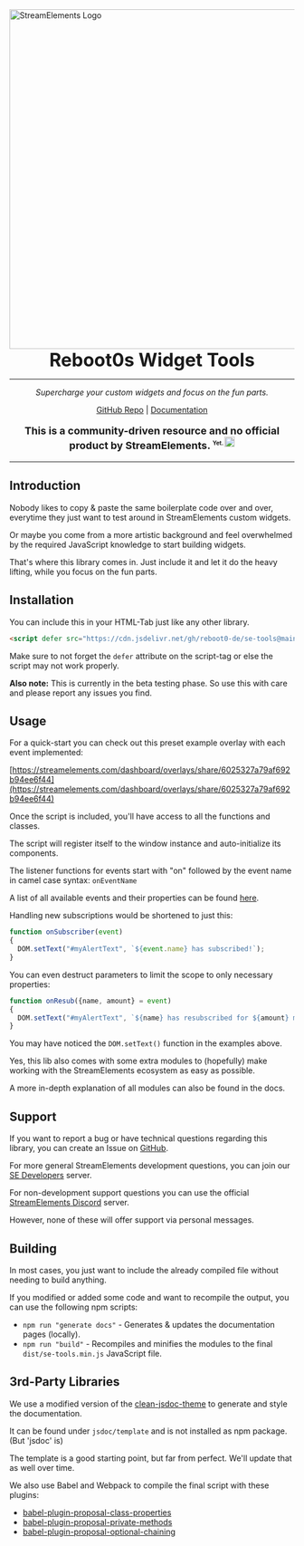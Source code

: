 <img style="margin: auto; display: block; width: 600px;" src="https://reboot0-de.github.io/se-tools/images/logo_wide_purple.png" alt="StreamElements Logo" />
<div style="text-align: center; font-size: 32px; font-weight: bold;">Reboot0s Widget Tools</div>
<hr />
<p style="text-align: center; font-style: italic;">Supercharge your custom widgets and focus on the fun parts.</p>
<p style="text-align: center;"><a href="https://github.com/reboot0-de/se-tools">GitHub Repo</a> | <a href="https://reboot0-de.github.io/se-tools/">Documentation</a></p>
<p style="text-align: center; font-size: 18px; font-weight: bold;">This is a community-driven resource and no official product by StreamElements. <sup style="font-size: 10px;">Yet. <sub><img style="height: 18px;" src="https://static-cdn.jtvnw.net/emoticons/v1/2868/1.0" alt="MiniK" /></sub></sup></p>
<hr />

## Introduction
Nobody likes to copy & paste the same boilerplate code over and over, everytime they just want to test around in StreamElements custom widgets.

Or maybe you come from a more artistic background and feel overwhelmed by the required JavaScript knowledge to start building widgets.

That's where this library comes in. Just include it and let it do the heavy lifting, while you focus on the fun parts.

## Installation
You can include this in your HTML-Tab just like any other library.

```html
<script defer src="https://cdn.jsdelivr.net/gh/reboot0-de/se-tools@main/dist/se-tools.min.js"></script>
```

Make sure to not forget the `defer` attribute on the script-tag or else the script may not work properly.

**Also note:** This is currently in the beta testing phase. So use this with care and please report any issues you find.

## Usage
For a quick-start you can check out this preset example overlay with each event implemented:

[https://streamelements.com/dashboard/overlays/share/6025327a79af692b94ee6f44](https://streamelements.com/dashboard/overlays/share/6025327a79af692b94ee6f44)

Once the script is included, you'll have access to all the functions and classes.

The script will register itself to the window instance and auto-initialize its components.

The listener functions for events start with "on" followed by the event name in camel case syntax: `onEventName`

A list of all available events and their properties can be found [here](https://reboot0-de.github.io/se-tools/tutorial-Events.html).

Handling new subscriptions would be shortened to just this:

```javascript
function onSubscriber(event)
{
  DOM.setText("#myAlertText", `${event.name} has subscribed!`);
}
```

You can even destruct parameters to limit the scope to only necessary properties:

```javascript
function onResub({name, amount} = event)
{
  DOM.setText("#myAlertText", `${name} has resubscribed for ${amount} months!`);
}
```

You may have noticed the `DOM.setText()` function in the examples above.

Yes, this lib also comes with some extra modules to (hopefully) make working with the StreamElements ecosystem as easy as possible.

A more in-depth explanation of all modules can also be found in the docs.

## Support
If you want to report a bug or have technical questions regarding this library, you can create an Issue on [GitHub](https://github.com/reboot0-de/se-tools).

For more general StreamElements development questions, you can join our [SE Developers](https://strms.net/se_developers) server.

For non-development support questions you can use the official [StreamElements Discord](https://discord.com/invite/se) server.

However, none of these will offer support via personal messages.

## Building
In most cases, you just want to include the already compiled file without needing to build anything.

If you modified or added some code and want to recompile the output, you can use the following npm scripts:

- `npm run "generate docs"` - Generates & updates the documentation pages (locally).
- `npm run "build"` - Recompiles and minifies the modules to the final `dist/se-tools.min.js` JavaScript file.

## 3rd-Party Libraries
We use a modified version of the [clean-jsdoc-theme](https://github.com/ankitskvmdam/clean-jsdoc-theme) to generate and style the documentation.

It can be found under ``jsdoc/template`` and is not installed as npm package. (But 'jsdoc' is)

The template is a good starting point, but far from perfect. We'll update that as well over time.

We also use Babel and Webpack to compile the final script with these plugins:

- [babel-plugin-proposal-class-properties](https://babeljs.io/docs/en/babel-plugin-proposal-class-properties)
- [babel-plugin-proposal-private-methods](https://babeljs.io/docs/en/babel-plugin-proposal-private-methods)
- [babel-plugin-proposal-optional-chaining](https://babeljs.io/docs/en/babel-plugin-proposal-optional-chaining)